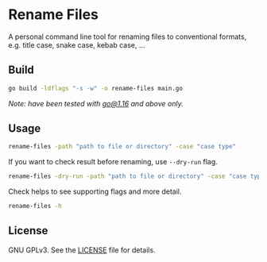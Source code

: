 # Rename Files

A personal command line tool for renaming files to conventional formats, e.g. title case, snake case, kebab case, ...

## Build

```bash
go build -ldflags "-s -w" -o rename-files main.go
```
*Note: have been tested with go@1.16 and above only.*

## Usage

```bash
rename-files -path "path to file or directory" -case "case type"
```

If you want to check result before renaming, use `--dry-run` flag.
```bash
rename-files -dry-run -path "path to file or directory" -case "case type"
```

Check helps to see supporting flags and more detail.
```bash
rename-files -h
```

## License
GNU GPLv3. See the [LICENSE](./LICENSE) file for details.

